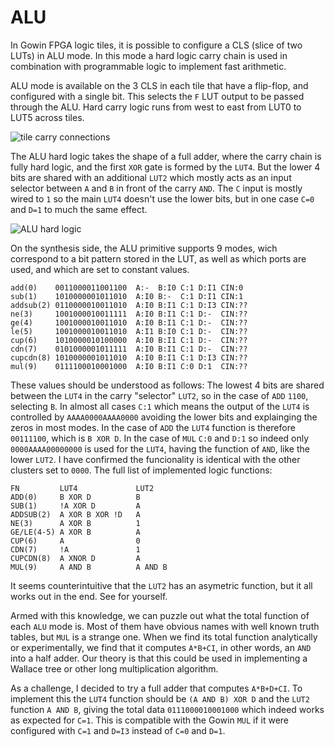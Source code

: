 # ALU

In Gowin FPGA logic tiles, it is possible to configure a CLS (slice of two LUTs) in ALU mode. In this mode a hard logic carry chain is used in combination with programmable logic to implement fast arithmetic.

ALU mode is available on the 3 CLS in each tile that have a flip-flop, and configured with a single bit. This selects the `F` LUT output to be passed through the ALU. Hard carry logic runs from west to east from LUT0 to LUT5 across tiles.

![tile carry connections](fig/alu_tile.png)

The ALU hard logic takes the shape of a full adder, where the carry chain is fully hard logic, and the first `XOR` gate is formed by the `LUT4`. But the lower 4 bits are shared with an additional `LUT2` which mostly acts as an input selector between `A` and `B` in front of the carry `AND`. The `C` input is mostly wired to `1` so the main `LUT4` doesn't use the lower bits, but in one case `C=0` and `D=1` to much the same effect.

![ALU hard logic](fig/alu_logic.png)


On the synthesis side, the ALU primitive supports 9 modes, wich correspond to a bit pattern stored in the LUT, as well as which ports are used, and which are set to constant values.

```
add(0)    0011000011001100  A:-  B:I0 C:1 D:I1 CIN:0
sub(1)    1010000001011010  A:I0 B:-  C:1 D:I1 CIN:1
addsub(2) 0110000010011010  A:I0 B:I1 C:1 D:I3 CIN:??
ne(3)     1001000010011111  A:I0 B:I1 C:1 D:-  CIN:??
ge(4)     1001000010011010  A:I0 B:I1 C:1 D:-  CIN:??
le(5)     1001000010011010  A:I1 B:I0 C:1 D:-  CIN:??
cup(6)    1010000010100000  A:I0 B:I1 C:1 D:-  CIN:??
cdn(7)    0101000001011111  A:I0 B:I1 C:1 D:-  CIN:??
cupcdn(8) 1010000001011010  A:I0 B:I1 C:1 D:I3 CIN:??
mul(9)    0111100010001000  A:I0 B:I1 C:0 D:1  CIN:??
```

These values should be understood as follows: The lowest 4 bits are shared between the `LUT4` in the carry "selector" `LUT2`, so in the case of `ADD` `1100`, selecting `B`. In almost all cases `C:1` which means the output of the `LUT4` is controlled by `AAAA0000AAAA0000` avoiding the lower bits and explainging the zeros in most modes. In the case of `ADD` the `LUT4` function is therefore `00111100`, which is `B XOR D`. In the case of `MUL` `C:0` and `D:1` so indeed only `0000AAAA00000000` is used for the `LUT4`, having the function of `AND`, like the lower `LUT2`. I have confirmed the funcionality is identical with the other clusters set to `0000`. The full list of implemented logic functions:

```
FN         LUT4             LUT2
ADD(0)     B XOR D          B
SUB(1)     !A XOR D         A
ADDSUB(2)  A XOR B XOR !D   A
NE(3)      A XOR B          1
GE/LE(4-5) A XOR B          A
CUP(6)     A                0
CDN(7)     !A               1
CUPCDN(8)  A XNOR D         A
MUL(9)     A AND B          A AND B
```

It seems counterintuitive that the `LUT2` has an asymetric function, but it all works out in the end. See for yourself.

Armed with this knowledge, we can puzzle out what the total function of each `ALU` mode is. Most of them have obvious names with well known truth tables, but `MUL` is a strange one. When we find its total function analytically or experimentally, we find that it computes `A*B+CI`, in other words, an `AND` into a half adder. Our theory is that this could be used in implementing a Wallace tree or other long multiplication algorithm.

As a challenge, I decided to try a full adder that computes `A*B+D+CI`. To implement this the `LUT4` function should be `(A AND B) XOR D` and the `LUT2` function `A AND B`, giving the total data `0111000010001000` which indeed works as expected for `C=1`. This is compatible with the Gowin `MUL` if it were configured with `C=1` and `D=I3` instead of `C=0` and `D=1`.
